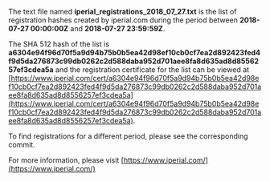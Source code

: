 The text file named **iperial_registrations_2018_07_27.txt** is the list of registration hashes created by iperial.com during the period between **2018-07-27 00:00:00Z** and **2018-07-27 23:59:59Z**.

The SHA 512 hash of the list is **a6304e94f96d70f5a9d94b75b0b5ea42d98ef10cb0cf7ea2d892423fed4f9d5da276873c99db0262c2d588daba952d701aee8fa8d635ad8d8556257ef3cdea5a** and the registration certificate for the list can be viewed at [https://www.iperial.com/cert/a6304e94f96d70f5a9d94b75b0b5ea42d98ef10cb0cf7ea2d892423fed4f9d5da276873c99db0262c2d588daba952d701aee8fa8d635ad8d8556257ef3cdea5a](https://www.iperial.com/cert/a6304e94f96d70f5a9d94b75b0b5ea42d98ef10cb0cf7ea2d892423fed4f9d5da276873c99db0262c2d588daba952d701aee8fa8d635ad8d8556257ef3cdea5a).

To find registrations for a different period, please see the corresponding commit.

For more information, please visit [https://www.iperial.com/](https://www.iperial.com/)
